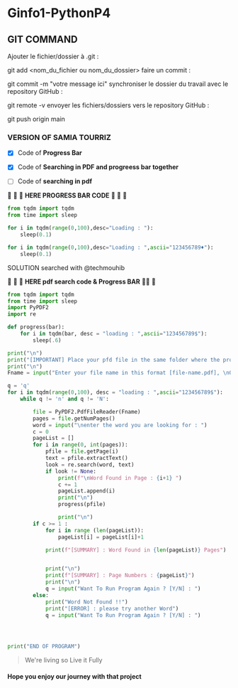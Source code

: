 # Ginfo1-PythonP4
## GIT COMMAND
Ajouter le fichier/dossier à .git :

git add <nom_du_fichier ou nom_du_dossier>
faire un commit :

git commit -m "votre message ici"
synchroniser le dossier du travail avec le repository GitHub :

git remote -v
envoyer les fichiers/dossiers vers le repository GitHub :

git push origin main
### VERSION OF SAMIA TOURRIZ

- [x] Code of  **Progress Bar**
- [x] Code of **Searching in PDF and progreess bar together**
- [ ] Code of **searching in pdf** 


:battery: :battery: :battery:
__HERE PROGRESS BAR CODE__
:battery: :battery: :battery:
```python
from tqdm import tqdm
from time import sleep

for i in tqdm(range(0,100),desc="Loading : "):
    sleep(0.1)

for i in tqdm(range(0,100),desc="Loading : ",ascii="123456789♦"):
    sleep(0.1)
```

SOLUTION searched with @techmouhib 

:closed_book: :battery: :page_with_curl:
__HERE pdf search code & Progress BAR__
:closed_book::battery: :page_with_curl:

```python
from tqdm import tqdm
from time import sleep
import PyPDF2
import re

def progress(bar):
    for i in tqdm(bar, desc = "loading : ",ascii="123456789$"):
        sleep(.6)

print("\n")
print("[IMPORTANT] Place your pfd file in the same folder where the program is !!!! ")
print("\n")
Fname = input("Enter your file name in this format [file-name.pdf], \nOr use the default PDF named [cours.pdf] : ")

q = 'q'
for i in tqdm(range(0,100), desc = "loading : ",ascii="123456789$"):
    while q != 'n' and q != 'N':

        file = PyPDF2.PdfFileReader(Fname)
        pages = file.getNumPages()
        word = input("\nenter the word you are looking for : ")
        c = 0
        pageList = []
        for i in range(0, int(pages)):
            pfile = file.getPage(i)
            text = pfile.extractText()
            look = re.search(word, text)
            if look != None:
                print(f"\nWord Found in Page : {i+1} ")
                c += 1
                pageList.append(i)
                print("\n")
                progress(pfile)

                print("\n")
        if c >= 1 :
            for i in range (len(pageList)):
                pageList[i] = pageList[i]+1

            print(f"[SUMMARY] : Word Found in {len(pageList)} Pages")


            print("\n")
            print(f"[SUMMARY] : Page Numbers : {pageList}")
            print("\n")
            q = input("Want To Run Program Again ? [Y/N] : ")
        else:
            print("Word Not Found !!")
            print("[ERROR] : please try another Word")
            q = input("Want To Run Program Again ? [Y/N] : ")




print("END OF PROGRAM")
```
> We're living so
> Live it Fully
#### Hope you enjoy our journey with that project
